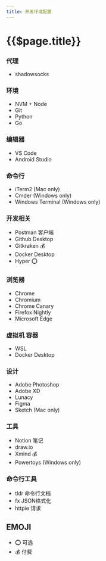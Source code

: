 ```yaml
---
title: 开发环境配置
---
```


# {{$page.title}}

### 代理

- shadowsocks
### 环境

- NVM + Node
- Git
- Python
- Go

### 编辑器

- VS Code
- Android Studio

### 命令行

- iTerm2 (Mac only)
- Cmder (Windows only)
- Windows Terminal (Windows only)
### 开发相关

- Postman 客户端
- Github Desktop
- Gitkraken 💰
- Docker Desktop
- Hyper ⭕

### 浏览器

- Chrome
- Chromium
- Chrome Canary
- Firefox Nightly
- Microsoft Edge

### 虚拟机 容器

- WSL
- Docker Desktop

### 设计

- Adobe Photoshop
- Adobe XD
- Lunacy
- Figma
- Sketch (Mac only)
### 工具

- Notion 笔记
- draw.io
- Xmind 💰
- Powertoys (Windows only)
### 命令行工具

- tldr 命令行文档
- fx JSON格式化
- httpie 请求
## EMOJI

- ⭕ 可选
- 💰 付费